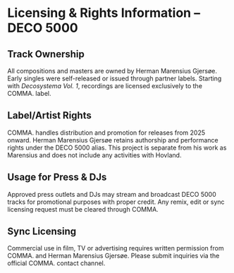 # Licensing & Rights Information – DECO 5000

## Track Ownership
All compositions and masters are owned by Herman Marensius Gjersøe. Early singles were self-released or issued through partner labels. Starting with *Decosystema Vol. 1*, recordings are licensed exclusively to the COMMA. label.

## Label/Artist Rights
COMMA. handles distribution and promotion for releases from 2025 onward. Herman Marensius Gjersøe retains authorship and performance rights under the DECO 5000 alias. This project is separate from his work as Marensius and does not include any activities with Hovland.

## Usage for Press & DJs
Approved press outlets and DJs may stream and broadcast DECO 5000 tracks for promotional purposes with proper credit. Any remix, edit or sync licensing request must be cleared through COMMA.

## Sync Licensing
Commercial use in film, TV or advertising requires written permission from COMMA. and Herman Marensius Gjersøe. Please submit inquiries via the official COMMA. contact channel.
